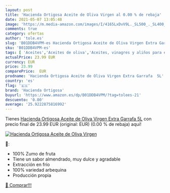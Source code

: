 ```yaml
---
layout: post
title: 'Hacienda Ortigosa Aceite de Oliva Virgen al 0.00 % de rebaja'
date: 2021-05-07 13:05:48
image: 'https://m.media-amazon.com/images/I/4165LxDvV9L._SL500_._SL400_.jpg'
comments: true
category: ofertas
author: 'tole.es'
slug: 'B01DDB4VPM-es Hacienda Ortigosa Aceite de Oliva Virgen Extra Garrafa 5L'
sku: 'B01DDB4VPM-es'
tags: [ 'Aceites','Aceites de oliva','Aceites, vinagres y aliños para ensalada','Alimentación y bebidas','aceite','de','extra','hacienda ortigosa','oliva','virgen', ]
actualPrice: 23.99 EUR
currency: EUR
price: 23.99
comparePrice:  EUR
prodname: 'Hacienda Ortigosa Aceite de Oliva Virgen Extra Garrafa  5L'
country: 'es'
flag: '🇪🇸'
brand: 'Hacienda Ortigosa'
buyurl: 'https://www.amazon.es/dp/B01DDB4VPM/?tag=tolees-21'
descuento: '0.00'
average: '25.9222875816992'
---
```


Tienes [Hacienda Ortigosa Aceite de Oliva Virgen Extra Garrafa  5L](https://www.amazon.es/dp/B01DDB4VPM/?tag=tolees-21) con precio final de  23.99 EUR (original:  EUR) (0.00 %  de rebaja) aqui!

[![Hacienda Ortigosa Aceite de Oliva Virgen](https://m.media-amazon.com/images/I/4165LxDvV9L._SL500_._SL400_.jpg)](https://www.amazon.es/dp/B01DDB4VPM/?tag=tolees-21)

🔎:

- 100% Zumo de fruta
- Tiene un sabor almendrado, muy dulce y agradable
- Extracción en frío
- 100% variedad arbequina
- Producción propia

[🛒 Comprar!!!](https://www.amazon.es/dp/B01DDB4VPM/?tag=tolees-21)
